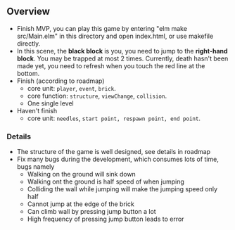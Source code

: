 ## Overview
- Finish MVP, you can play this game by entering "elm make src/Main.elm" in this directory and open index.html, or 
  use makefile directly.
- In this scene, the **black block** is you, you need to jump to the **right-hand block**. You may be trapped at 
  most 2 times. Currently, death hasn't been made yet, you need to refresh when you touch the red line at the bottom.
- Finish (according to roadmap)
  - core unit: `player`, `event`, `brick`.
  - core function: `structure`, `viewChange`, `collision`.
  - One single level
- Haven't finish
  - core unit: `needles`, `start point, respawn point, end point`.

### Details
- The structure of the game is well designed, see details in roadmap
- Fix many bugs during the development, which consumes lots of time, bugs namely
  - Walking on the ground will sink down
  - Walking ont the ground is half speed of when jumping
  - Colliding the wall while jumping will make the jumping speed only half
  - Cannot jump at the edge of the brick
  - Can climb wall by pressing jump button a lot
  - High frequency of pressing jump button leads to error